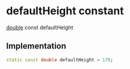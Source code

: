 


# defaultHeight constant






[double](https://api.flutter.dev/flutter/dart-core/double-class.html) const defaultHeight
  







## Implementation

```dart
static const double defaultHeight = 170;


```







